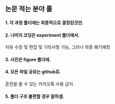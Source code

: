 논문 적는 분야 룰
-----
#### 1. 각 과정 폴더에는 최종적으로 결정된것만.
#### 2. 나머지 코딩은 experiment 폴더에서.
자유 수정 및 편집 및 기타사항 가능, 그러나 최종 폐기예정
#### 3. 사진은 figure 폴더에.
#### 4. 모든 파일 공유는 github로.
혼란을 줄 수 있는 카카오톡 사용 금지.
#### 5. 폴더 구조 불편할 경우 말하셈.

